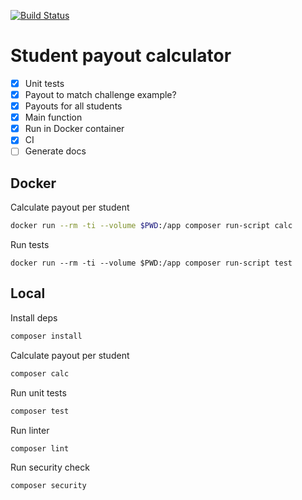 [![Build Status](https://travis-ci.com/charlesmulder/student-payout-calculator.svg?token=1Tzw8t7hAJYswucSUiKm&branch=master)](https://travis-ci.com/charlesmulder/student-payout-calculator)

# Student payout calculator

- [X] Unit tests
- [X] Payout to match challenge example?
- [X] Payouts for all students
- [X] Main function
- [X] Run in Docker container
- [X] CI
- [ ] Generate docs

## Docker

Calculate payout per student

```sh
docker run --rm -ti --volume $PWD:/app composer run-script calc
```

Run tests

```
docker run --rm -ti --volume $PWD:/app composer run-script test
```

## Local

Install deps

```sh
composer install
```

Calculate payout per student

```sh
composer calc
```

Run unit tests

```sh
composer test
```

Run linter

```sh
composer lint
```

Run security check

```sh
composer security
```
